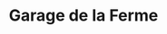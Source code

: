 ---
title: "Garage de la Ferme"
url: /saint-etienne-du-rouvray/garage-de-la-ferme/
shop: Autowerkstatt
---